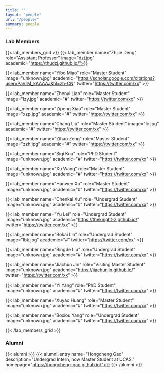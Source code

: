 ```yaml
---
title: ""
layout: "people"
url: "/people/"
summary: people
---
```


### Lab Members

{{< lab_members_grid >}}
{{< lab_member name="Zhijie Deng" role="Assistant Professor" image="dzj.jpg" academic="https://thudzj.github.io/">}}

{{< lab_member name="Yibo Miao" role="Master Student" image="unknown.jpg" academic="https://scholar.google.com/citations?user=PaVrM_kAAAAJ&hl=zh-CN" twitter="https://twitter.com/xx" >}}

{{< lab_member name="Zhenyi Liao" role="Master Student" image="lzy.jpg" academic="#" twitter="https://twitter.com/xx" >}}

{{< lab_member name="Zipeng Xiao" role="Master Student" image="xzp.jpg" academic="#" twitter="https://twitter.com/xx" >}}

{{< lab_member name="Chang Liu" role="Master Student" image="lc.jpg" academic="#" twitter="https://twitter.com/xx" >}}

{{< lab_member name="Zihao Zeng" role="Master Student" image="zzh.jpg" academic="#" twitter="https://twitter.com/xx" >}}

{{< lab_member name="Siqi Kou" role="PhD Student" image="unknown.jpg" academic="#" twitter="https://twitter.com/xx" >}}

{{< lab_member name="Xu Wang" role="Master Student" image="unknown.jpg" academic="#" twitter="https://twitter.com/xx" >}}

{{< lab_member name="Hanwen Xu" role="Master Student" image="unknown.jpg" academic="#" twitter="https://twitter.com/xx" >}}

{{< lab_member name="Chenkai Xu" role="Undergrad Student" image="unknown.jpg" academic="#" twitter="https://twitter.com/xx" >}}

{{< lab_member name="Yu Lei" role="Undergrad Student" image="unknown.jpg" academic="https://theknight-z.github.io/" twitter="https://twitter.com/xx" >}}

{{< lab_member name="Bokai Lin" role="Undergrad Student" image="lbk.jpg" academic="#" twitter="https://twitter.com/xx" >}}

{{< lab_member name="Bingde Liu" role="Undergrad Student" image="unknown.jpg" academic="#" twitter="https://twitter.com/xx" >}}

{{< lab_member name="Jiachun Jin" role="Visiting Master Student" image="unknown.jpg" academic="https://jiachunjin.github.io/" twitter="https://twitter.com/xx" >}}

{{< lab_member name="Yi Yang" role="PhD Student" image="unknown.jpg" academic="#" twitter="https://twitter.com/xx" >}}

{{< lab_member name="Xuyao Huang" role="Master Student" image="unknown.jpg" academic="#" twitter="https://twitter.com/xx" >}}

{{< lab_member name="Boxiou Yang" role="Undergrad Student" image="unknown.jpg" academic="#" twitter="https://twitter.com/xx" >}}

{{< /lab_members_grid >}}

### Alumni
{{< alumni >}}
{{< alumni_entry name="Hongcheng Gao" description="Undergrad Intern, now Master Student at UCAS." homepage="https://hongcheng-gao.github.io/">}}
{{< /alumni >}}
